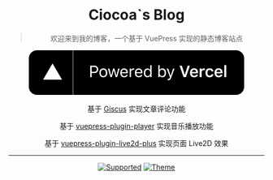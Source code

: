 <div align='center'>

# Ciocoa`s Blog

> 欢迎来到我的博客，一个基于 VuePress 实现的静态博客站点

[![vercel](./docs/.vuepress/public/images/icons/vercel.svg)](https://vercel.com/?utm_source=blog&utm_campaign=oss)

基于 [Giscus](https://github.com/giscus/giscus) 实现文章评论功能

基于 [vuepress-plugin-player](https://github.com/vuepress-aurora/vuepress-theme-aurora/tree/master/Aurora-plugin/vuepress-plugin-player) 实现音乐播放功能

基于 [vuepress-plugin-live2d-plus](https://github.com/xinlei3166/vuepress-plugin-live2d-plus) 实现页面 Live2D 效果

---

[![Supported](https://img.shields.io/badge/Supported%20by-VuePress%20%E2%86%92-gray.svg?colorA=655BE1&colorB=4F44D6&style=for-the-badge)](https://v2.vuepress.vuejs.org/)
[![Theme](https://img.shields.io/badge/Theme%20by-Gungnir%20%E2%86%92-gray.svg?colorA=61c265&colorB=4CAF50&style=for-the-badge)](https://github.com/Renovamen/vuepress-theme-gungnir)

</div>
